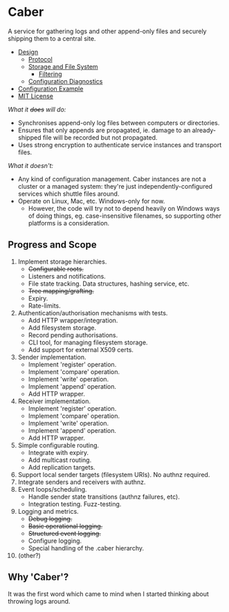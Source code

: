 # Caber

A service for gathering logs and other append-only files and securely shipping
them to a central site.

* [Design](Documentation/Design.md)
  * [Protocol](Documentation/Protocol.md)
  * [Storage and File System](Documentation/Design.FileSystem.md)
    * [Filtering](Documentation/Design.FileSystem.Filters.md)
  * [Configuration Diagnostics](Documentation/Design.ConfigurationDiagnostics.md)
* [Configuration Example](Documentation/Example.md)
* [MIT License](LICENSE.txt)

_What it ~~does~~ will do:_

* Synchronises append-only log files between computers or directories.
* Ensures that only appends are propagated, ie. damage to an already-shipped
  file will be recorded but not propagated.
* Uses strong encryption to authenticate service instances and transport
  files.

_What it doesn't:_

* Any kind of configuration management. Caber instances are not a cluster or
  a managed system: they're just independently-configured services which
  shuttle files around.
* Operate on Linux, Mac, etc. Windows-only for now.
  * However, the code will try not to depend heavily on Windows ways of doing
    things, eg. case-insensitive filenames, so supporting other platforms is a
    consideration.

## Progress and Scope

1. Implement storage hierarchies.
   * ~~Configurable roots.~~
   * Listeners and notifications.
   * File state tracking. Data structures, hashing service, etc.
   * ~~Tree mapping/grafting.~~
   * Expiry.
   * Rate-limits.
1. Authentication/authorisation mechanisms with tests.
   * Add HTTP wrapper/integration.
   * Add filesystem storage.
   * Record pending authorisations.
   * CLI tool, for managing filesystem storage.
   * Add support for external X509 certs.
1. Sender implementation.
   * Implement 'register' operation.
   * Implement 'compare' operation.
   * Implement 'write' operation.
   * Implement 'append' operation.
   * Add HTTP wrapper.
1. Receiver implementation.
   * Implement 'register' operation.
   * Implement 'compare' operation.
   * Implement 'write' operation.
   * Implement 'append' operation.
   * Add HTTP wrapper.
1. Simple configurable routing.
   * Integrate with expiry.
   * Add multicast routing.
   * Add replication targets.
1. Support local sender targets (filesystem URIs). No authnz required.
1. Integrate senders and receivers with authnz.
1. Event loops/scheduling.
   * Handle sender state transitions (authnz failures, etc).
   * Integration testing. Fuzz-testing.
1. Logging and metrics.
   * ~~Debug logging.~~
   * ~~Basic operational logging.~~
   * ~~Structured event logging.~~
   * Configure logging.
   * Special handling of the .caber hierarchy.
1. (other?)

## Why 'Caber'?

It was the first word which came to mind when I started thinking about
throwing logs around.
